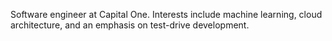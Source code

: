 Software engineer at Capital One. Interests include machine learning, cloud architecture, and an emphasis on test-drive development.
